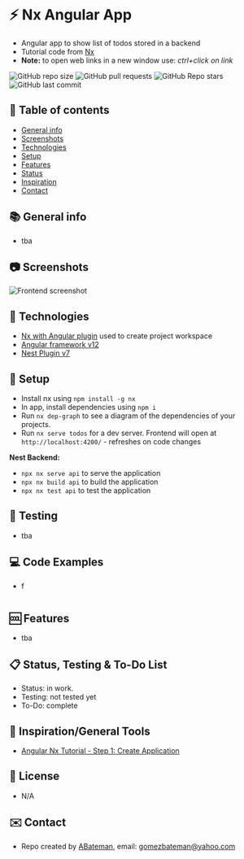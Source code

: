 # :zap: Nx Angular App

* Angular app to show list of todos stored in a backend
* Tutorial code from [Nx](https://nx.dev/latest/angular/tutorial/01-create-application)
* **Note:** to open web links in a new window use: _ctrl+click on link_

![GitHub repo size](https://img.shields.io/github/repo-size/AndrewJBateman/nx-angular-app?style=plastic)
![GitHub pull requests](https://img.shields.io/github/issues-pr/AndrewJBateman/nx-angular-app?style=plastic)
![GitHub Repo stars](https://img.shields.io/github/stars/AndrewJBateman/nx-angular-app?style=plastic)
![GitHub last commit](https://img.shields.io/github/last-commit/AndrewJBateman/nx-angular-app?style=plastic)

## :page_facing_up: Table of contents

* [General info](#general-info)
* [Screenshots](#screenshots)
* [Technologies](#technologies)
* [Setup](#setup)
* [Features](#features)
* [Status](#status)
* [Inspiration](#inspiration)
* [Contact](#contact)

## :books: General info

* tba

## :camera: Screenshots

![Frontend screenshot](./img/home.png)

## :signal_strength: Technologies

* [Nx with Angular plugin](https://nx.dev/angular) used to create project workspace
* [Angular framework v12](https://angular.io/)
* [Nest Plugin v7](https://nx.dev/latest/angular/nest/overview)

## :floppy_disk: Setup

* Install nx using `npm install -g nx`
* In app, install dependencies using `npm i`
* Run `nx dep-graph` to see a diagram of the dependencies of your projects.
* Run `nx serve todos` for a dev server. Frontend will open at `http://localhost:4200/` - refreshes on code changes

**Nest Backend:**

* `npx nx serve api` to serve the application
* `npx nx build api` to build the application
* `npx nx test api` to test the application

## :wrench: Testing

* tba

## :computer: Code Examples

* f

```typescript

```

## :cool: Features

* tba

## :clipboard: Status, Testing & To-Do List

* Status: in work.
* Testing: not tested yet
* To-Do: complete

## :clap: Inspiration/General Tools

* [Angular Nx Tutorial - Step 1: Create Application](https://nx.dev/latest/angular/tutorial/01-create-application)

## :file_folder: License

* N/A

## :envelope: Contact

* Repo created by [ABateman](https://github.com/AndrewJBateman), email: gomezbateman@yahoo.com
